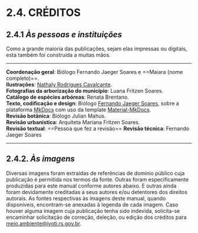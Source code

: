 # 2.4. **CRÉDITOS**

## 2.4.1 ***Às pessoas e instituições***

Como a grande maioria das publicações, sejam elas impressas ou digitais, esta também foi construída a muitas mãos.

---

**Coordenação geral**: Biólogo Fernando Jaeger Soares e ==Maiara (nome completo)==.  
**Ilustrações**: <a href="https://instagram.com/nathaly.aquarelas/">Nathaly Rodrigues Cavalcante</a>.  
**Fotografias da arborização do município**: Luana Fritzen Soares.  
**Catálogo de espécies arbóreas**: Renata Brentano.  
**Texto, codificação e design**: Biólogo <a href='https://www.biofs.com.br' target='_blank'>Fernando Jaeger Soares</a>, sobre a plataforma <a href='https://www.mkdocs.org' target='_blank'>MkDocs</a> com uso da template <a href='https://squidfunk.github.io/mkdocs-material/' target='_blank'>Material-MkDocs</a>.  
**Revisão botânica**: Biólogo Julian Mahus.  
**Revisão urbanística**: Arquiteta Mariana Fritzen Soares.  
**Revisão textual**: ==Pessoa que fez a revisão==
**Revisão técnica**: Fernando Jaeger Soares

---

## 2.4.2. ***Às imagens***

Diversas imagens foram extraídas de referências de domínio público cuja publicação é permitida nos termos da fonte. Outras foram especificamente produzidas para este manual conforme autores abaixo. E outras ainda foram devidamente creditadas a seus autores e/ou detentores dos direitos autorais. As fontes respectivas às imagens deste manual, quando disponíveis, encontram-se anexadas à legenda de cada imagem. Caso houver alguma imagem cuja publicação tenha sido indevida, solicita-se encaminhar solicitação de correção, deleção, ou edição dos créditos para <a href = "mailto:meio.ambiente@ivoti.rs.gov.br">meio.ambiente@ivoti.rs.gov.br</a>.
